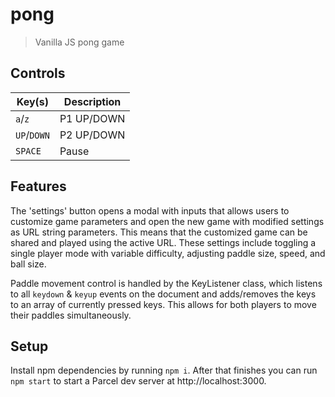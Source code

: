 # pong

> Vanilla JS pong game

## Controls

| Key(s)       | Description  |
| --------     | -----------  |
| `a`/`z`      | P1 UP/DOWN   |
| `UP`/`DOWN`  | P2 UP/DOWN   |
| `SPACE`      | Pause        |

## Features

The 'settings' button opens a modal with inputs that allows users to customize game parameters and open the new game with modified settings as URL string parameters. This means that the customized game can be shared and played using the active URL. These settings include toggling a single player mode with variable difficulty, adjusting paddle size, speed, and ball size.

Paddle movement control is handled by the KeyListener class, which listens to all `keydown` & `keyup` events on the document and adds/removes the keys to an array of currently pressed keys. This allows for both players to move their paddles simultaneously.

## Setup

Install npm dependencies by running `npm i`. After that finishes you can run `npm start` to start a Parcel dev server at http://localhost:3000.
